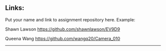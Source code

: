
## Links:

Put your name and link to assignment repository here. Example:

Shawn Lawson    https://github.com/shawnlawson/EV9D9

Queena Wang    https://github.com/wangq20/Camera_010

----
